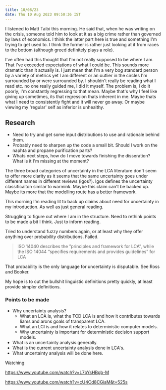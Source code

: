 ```yaml
---
title: 10/08/23
date: Thu 10 Aug 2023 09:50:36 IST
---
```


I listened to Matt Taibi this morning. He said that, when he was writing on the crisis, someone told him to look at it
as a big crime rather than governed by laws of economics. I think the latter part here is true and something I'm trying
to get used to. I think the former is rather just looking at it from races to the bottom (although greed definitely
plays a role). 

I've often had this thought that I'm not really supposed to be where I am. That I've exceeded expectations of what I
could be. This sounds more dramatic than it actually is. I just mean that I'm a very bog standard person by a variety of
metrics yet I am different or an outlier in the circles I'm surrounded by or were surrounded by. I shouldn't really be
reading what I read etc. no one really guided me, I did it myself. The problem is, I do it poorly, I'm constantly
regressing to that mean. Maybe that's why I feel like giving up sometimes, its that regression thats inherent in me.
Maybe thats what I need to consistently fight and it will never go away. Or maybe viewing my 'regular' self as inferior
is unhealthy.

## Research 

* Need to try and get some input distributions to use and rationale behind them.
* Probably need to sharpen up the code a small bit. Should I work on the naphta and propane purification parts?
* Whats next steps, how do I move towards finishing the disseration? What is it I'm missing at the moment?

The three broad categories of uncertainty in the LCA literature don't seem to offer more clarity as it seems that the
same uncertainty goes under different names in different reviews (igos?). Igos defines the uncertainty classificaiton
similar to warmink. Maybe this claim can't be backed up. Maybe its more that the modelling route has a better framework.

This morning I'm reading lit to back up claims about need for uncertainty in my introduction. As well as just general
reading.

Struggling to figure out where I am in the structure. Need to rethink points to be made a bit I think. Just to inform
reading.

Tried to understand fuzzy numbers again, or at least why they offer anything over probability distributions. Failed.

> ISO 14040 describes the ”principles and framework for LCA”, while the ISO 14044 “specifies requirements and provides guidelines” for LCA

That probability is the only language for uncertainty is disputable. See Ross and Booker.

My hope is to cut the bullshit linguistic definitions pretty quickly, at least provide simpler definitions.

### Points to be made

* Why uncertainty analysis?
    * What an LCA is, what the TCD LCA is and how it contributes towards liams and arons goals of transparent LCA.
    * What an LCI is and how it relates to deterministic computer models.
    * Why uncertainty is important for deterministic decision support models.
* What is an uncertainty analysis generally.
* What is the current uncertainty analysis done in LCA's.
* What uncertainty analysis will be done here.

Watching

https://www.youtube.com/watch?v=L7bYsHBgb-M

https://www.youtube.com/watch?v=cU4Cd8CGiaM&t=525s
